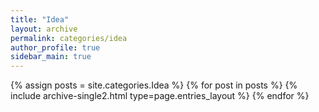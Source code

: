 ```yaml
---
title: "Idea"
layout: archive
permalink: categories/idea
author_profile: true
sidebar_main: true
---
```



{% assign posts = site.categories.Idea %}
{% for post in posts %} {% include archive-single2.html type=page.entries_layout %} {% endfor %}
